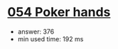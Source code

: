 [054 Poker hands](http://projecteuler.net/problem=54)
========================

- answer: 376 
- min used time: 192 ms


